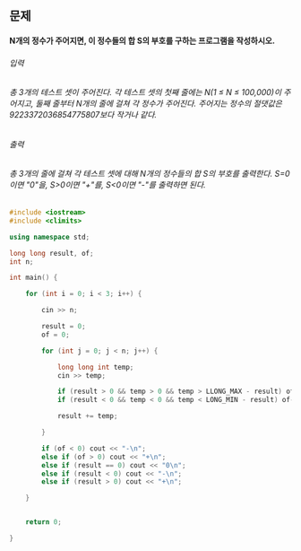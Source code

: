 ## 문제
#### N개의 정수가 주어지면, 이 정수들의 합 S의 부호를 구하는 프로그램을 작성하시오.

###### 입력
###### 총 3개의 테스트 셋이 주어진다. 각 테스트 셋의 첫째 줄에는 N(1 ≤ N ≤ 100,000)이 주어지고, 둘째 줄부터 N개의 줄에 걸쳐 각 정수가 주어진다. 주어지는 정수의 절댓값은 9223372036854775807보다 작거나 같다.

###### 출력
###### 총 3개의 줄에 걸쳐 각 테스트 셋에 대해 N개의 정수들의 합 S의 부호를 출력한다. S=0이면 "0"을, S>0이면 "+"를, S<0이면 "-"를 출력하면 된다.

```c++
#include <iostream>
#include <climits>

using namespace std;

long long result, of;
int n;

int main() {

	for (int i = 0; i < 3; i++) {

		cin >> n;

		result = 0;
		of = 0;

		for (int j = 0; j < n; j++) {

			long long int temp;
			cin >> temp;

			if (result > 0 && temp > 0 && temp > LLONG_MAX - result) of++;
			if (result < 0 && temp < 0 && temp < LONG_MIN - result) of--;

			result += temp;

		}

		if (of < 0) cout << "-\n";
		else if (of > 0) cout << "+\n";
		else if (result == 0) cout << "0\n";
		else if (result < 0) cout << "-\n";
		else if (result > 0) cout << "+\n";

	}


	return 0;

}
```
